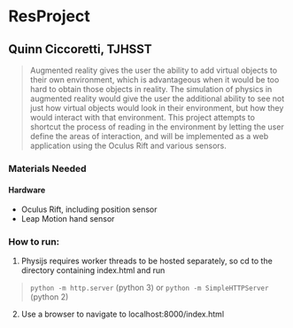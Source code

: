 # ResProject
## Quinn Ciccoretti, TJHSST

> Augmented reality gives the user the ability to add virtual objects to their own environment, which is advantageous when it would be too hard to obtain those objects in reality. The simulation of physics in augmented reality would give the user the additional ability to see not just how virtual objects would look in their environment, but how they would interact with that environment. This project attempts to shortcut the process of reading in the environment by letting the user define the areas of interaction, and will be implemented as a web application using the Oculus Rift and various sensors.

### Materials Needed
#### Hardware
- Oculus Rift, including position sensor
- Leap Motion hand sensor
### How to run:
1. Physijs requires worker threads to be hosted separately, so cd to the directory containing index.html and run 
> `python -m http.server`
(python 3)
or
> `python -m SimpleHTTPServer`
(python 2)
2. Use a browser to navigate to localhost:8000/index.html